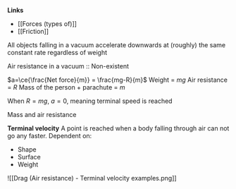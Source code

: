 **Links**
- [[Forces (types of)]] 
- [[Friction]] 

All objects falling in a vacuum accelerate downwards at (roughly) the same constant rate regardless of weight

Air resistance in a vacuum :: Non-existent



$a=\ce{\frac{Net force}{m}} = \frac{mg-R}{m}$
Weight = $mg$
Air resistance = $R$
Mass of the person + parachute = $m$

When $R=mg$, $a=0$, meaning terminal speed is reached 

Mass and air resistance


**Terminal velocity**
A point is reached when a body falling through air can not go any faster.
Dependent on:
- Shape
- Surface
- Weight

![[Drag (Air resistance) - Terminal velocity examples.png]]